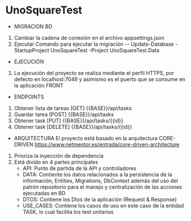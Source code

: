 # UnoSquareTest

* MIGRACION BD
1. Cambiar la cadena de conexión en el archivo appsettings.json
2. Ejecutar Comando para ejecutar la migración
   -- Update-Database -StartupProject UnoSquareTest -Project UnoSquareTest.Data

* EJECUCIÓN
1. La ejecución del proyecto se realiza mediante el perfil HTTPS, por defecto en localhost:7049 y asimismo es el puerto que se consume en la aplicación FRONT

* ENDPOINTS 
1. Obtener lista de tareas [GET] {{BASE}}/api/tasks
2. Guardar tarea [POST] {{BASE}}/api/tasks
3. Obtener task [PUT] {{BASE}}/api/tasks/{{id}}
4. Obtener task [DELETE] {{BASE}}/api/tasks/{{id}}

* ARQUITECTURA
El proyecto está basado en la arquitectura CORE-DRIVEN https://www.netmentor.es/entrada/core-driven-architecture
1. Prioriza la inyección de dependencia
2. Está divido en 4 partes principales
   - API: Punto de partida de la API y controladores
   - DATA: Contiente los datos relacionados a la persistencia de la información, Entities, Migrations, DbContext además del uso del patrón repositorio para el manejo y centralización de las acciones ejecutadas en BD
   - DTOS: Contiene los Dtos de la aplicación (Request & Response)
   - USE_CASES: Contiene los casos de uso en este caso de la entidad TASK, lo cual facilita los test unitarios


